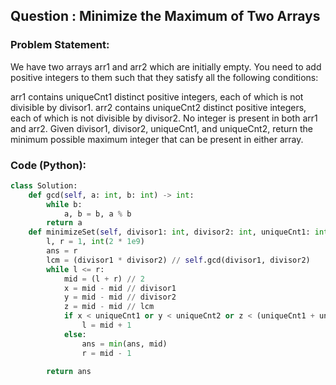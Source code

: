 ## Question : Minimize the Maximum of Two Arrays

### Problem Statement:
We have two arrays arr1 and arr2 which are initially empty. You need to add positive integers to them such that they satisfy all the following conditions:

arr1 contains uniqueCnt1 distinct positive integers, each of which is not divisible by divisor1.
arr2 contains uniqueCnt2 distinct positive integers, each of which is not divisible by divisor2.
No integer is present in both arr1 and arr2.
Given divisor1, divisor2, uniqueCnt1, and uniqueCnt2, return the minimum possible maximum integer that can be present in either array.

### Code (Python):
```python
class Solution:
    def gcd(self, a: int, b: int) -> int:
        while b:
            a, b = b, a % b
        return a
    def minimizeSet(self, divisor1: int, divisor2: int, uniqueCnt1: int, uniqueCnt2: int) -> int:
        l, r = 1, int(2 * 1e9)
        ans = r
        lcm = (divisor1 * divisor2) // self.gcd(divisor1, divisor2)
        while l <= r:
            mid = (l + r) // 2
            x = mid - mid // divisor1
            y = mid - mid // divisor2
            z = mid - mid // lcm
            if x < uniqueCnt1 or y < uniqueCnt2 or z < (uniqueCnt1 + uniqueCnt2):
                l = mid + 1
            else:
                ans = min(ans, mid)
                r = mid - 1
        
        return ans
